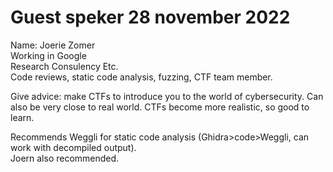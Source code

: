 # Guest speker 28 november 2022

Name: Joerie Zomer  
Working in Google  
Research Consulency Etc.  
Code reviews, static code analysis, fuzzing, CTF team member.

Give advice: make CTFs to introduce you to the world of cybersecurity. Can also be very close to real world. CTFs become more realistic, so good to learn.

Recommends Weggli for static code analysis (Ghidra>code>Weggli, can work with decompiled output).  
Joern also recommended.  
